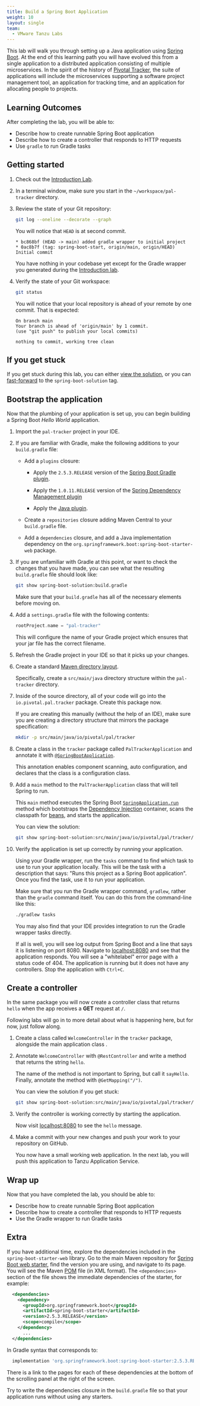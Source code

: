 ```yaml
---
title: Build a Spring Boot Application
weight: 10
layout: single
team:
  - VMware Tanzu Labs
---
```


This lab will walk you through setting up a Java application using
[Spring Boot](https://projects.spring.io/spring-boot/).
At the end of this learning path you will have evolved this
from a single application to a distributed application consisting of
multiple microservices.
In the spirit of the history of [Pivotal Tracker](https://www.pivotaltracker.com/),
the suite of applications will include the microservices supporting
a software project management tool, an application for tracking time,
and an application for allocating people to projects.

## Learning Outcomes

After completing the lab, you will be able to:

- Describe how to create runnable Spring Boot application
- Describe how to create a controller that responds to HTTP requests
- Use `gradle` to run Gradle tasks

## Getting started

1.  Check out the
    [Introduction Lab](../intro/).

1.  In a terminal window,
    make sure you start in the `~/workspace/pal-tracker` directory.

1.  Review the state of your Git repository:

    ```bash
    git log --oneline --decorate --graph
    ```

    You will notice that `HEAD` is at second commit.

    ```no-highlight
    * bc868bf (HEAD -> main) added gradle wrapper to initial project
    * 0ac8b7f (tag: spring-boot-start, origin/main, origin/HEAD) Initial commit
    ```

    You have nothing in your codebase yet except for the Gradle wrapper
    you generated during the
    [Introduction lab](../intro/).

1.  Verify the state of your Git workspace:

    ```bash
    git status
    ```

    You will notice that your local repository is ahead of your
    remote by one commit.
    That is expected:

    ```no-highlight
    On branch main
    Your branch is ahead of 'origin/main' by 1 commit.
    (use "git push" to publish your local commits)

    nothing to commit, working tree clean
    ```

## If you get stuck

If you get stuck during this lab,
you can either
[view the solution](../intro/#view-a-solution),
or you can
[fast-forward](../intro/#fast-forward) to the `spring-boot-solution` tag.

## Bootstrap the application

Now that the plumbing of your application is set up,
you can begin building a Spring Boot _Hello World_ application.

1.  Import the `pal-tracker` project in your IDE.

1.  If you are familiar with Gradle, make the following additions to
    your `build.gradle` file:
    
    -   Add a `plugins` closure:

        -   Apply the `2.5.3.RELEASE` version of the
            [Spring Boot Gradle plugin](https://docs.spring.io/spring-boot/docs/current/reference/html/build-tool-plugins-gradle-plugin.html).

        -   Apply the `1.0.11.RELEASE` version of the
            [Spring Dependency Management plugin](https://plugins.gradle.org/plugin/io.spring.dependency-management)

        -   Apply the
            [Java plugin](https://docs.gradle.org/current/userguide/java_plugin.html).

    -   Create a `repositories` closure adding Maven Central to your
        `build.gradle` file.

    -   Add a `dependencies` closure,
        and add a Java implementation dependency on the
        `org.springframework.boot:spring-boot-starter-web` package.

1.  If you are unfamiliar with Gradle at this point, or want to check
    the changes that you have made, you can see what the resulting
    `build.gradle` file should look like:

    ```bash
    git show spring-boot-solution:build.gradle
    ```

    Make sure that your `build.gradle` has all of the necessary elements
    before moving on.
    
1.  Add a `settings.gradle` file with the following contents:

    ```groovy
    rootProject.name = "pal-tracker"
    ```

    This will configure the name of your Gradle project which ensures
    that your jar file has the correct filename.

1.  Refresh the Gradle project in your IDE so that it picks up
    your changes.

1.  Create a standard
    [Maven directory layout](https://maven.apache.org/guides/introduction/introduction-to-the-standard-directory-layout.html).

    Specifically, create a `src/main/java` directory structure within
    the `pal-tracker` directory.

1.  Inside of the source directory, all of your code will go into
    the `io.pivotal.pal.tracker` package.
    Create this package now.

    If you are creating this manually
    (without the help of an IDE),
    make sure you are creating a directory structure that mirrors
    the package specification:

    ```bash
    mkdir -p src/main/java/io/pivotal/pal/tracker
    ```

1.  Create a class in the `tracker` package called
    `PalTrackerApplication` and annotate it with
    [`@SpringBootApplication`](https://docs.spring.io/autorepo/docs/spring-boot/current/api/org/springframework/boot/autoconfigure/SpringBootApplication.html).

    This annotation enables component scanning, auto configuration, and
    declares that the class is a configuration class.

1.  Add a `main` method to the `PalTrackerApplication` class that will
    tell Spring to run.

    This `main` method executes the Spring Boot
    [`SpringApplication.run`](https://docs.spring.io/spring-boot/docs/current/api/org/springframework/boot/SpringApplication.html)
    method which bootstraps the
    [Dependency Injection](https://en.wikipedia.org/wiki/Dependency_injection)
    container, scans the classpath for
    [beans](https://docs.spring.io/spring-framework/docs/current/reference/html/core.html#beans),
    and starts the application.

    You can view the solution:

    ```bash
    git show spring-boot-solution:src/main/java/io/pivotal/pal/tracker/PalTrackerApplication.java
    ```

1.  Verify the application is set up correctly by running your
    application.

    Using your Gradle wrapper, run the `tasks` command to find which
    task to use to run your application locally.
    This will be the task with a description that says:
    "Runs this project as a Spring Boot application".
    Once you find the task, use it to run your application.
    
    Make sure that you run the Gradle wrapper command, `gradlew`,
    rather than the `gradle` command itself.
    You can do this from the command-line like this:
    
    ```bash
    ./gradlew tasks
    ```

    You may also find that your IDE provides integration to run
    the Gradle wrapper tasks directly.

    If all is well, you will see log output from Spring Boot and a
    line that says it is listening on port 8080.
    Navigate to [localhost:8080](http://localhost:8080) and see that the
    application responds.
    You will see a "whitelabel" error page with a status code of 404.
    The application is running but it does not have any controllers.
    Stop the application with `Ctrl+C`.

## Create a controller

In the same package you will now create a controller class that returns
`hello` when the app receives a __GET__ request at `/`.

Following labs will go in to more detail about what is happening here,
but for now, just follow along.

1.  Create a class called `WelcomeController` in the `tracker` package,
    alongside the main application class .

1.  Annotate `WelcomeController` with `@RestController` and write a
    method that returns the string `hello`.

    The name of the method is not important to Spring, but call it
    `sayHello`.
    Finally, annotate the method with `@GetMapping("/")`.

    You can view the solution if you get stuck:

    ```bash
    git show spring-boot-solution:src/main/java/io/pivotal/pal/tracker/WelcomeController.java
    ```

1.  Verify the controller is working correctly by starting the
    application.

    Now visit [localhost:8080](http://localhost:8080) to see the `hello`
    message.

1.  Make a commit with your new changes and push your work to your
    repository on GitHub.

    You now have a small working web application.
    In the next lab,
    you will push this application to Tanzu Application Service.

## Wrap up

Now that you have completed the lab, you should be able to:

- Describe how to create runnable Spring Boot application
- Describe how to create a controller that responds to HTTP requests
- Use the Gradle wrapper to run Gradle tasks

## Extra

If you have additional time, explore the dependencies included in the
`spring-boot-starter-web` library.
Go to the main Maven repository for [Spring Boot web starter](https://search.maven.org/artifact/org.springframework.boot/spring-boot-starter-web),
find the version you are using, and navigate to its page.
You will see the Maven [POM](https://maven.apache.org/guides/introduction/introduction-to-the-pom.html)
file (in XML format).
The `<dependencies>` section of the file shows the immediate dependencies
of the starter, for example:

```xml
  <dependencies>
    <dependency>
      <groupId>org.springframework.boot</groupId>
      <artifactId>spring-boot-starter</artifactId>
      <version>2.5.3.RELEASE</version>
      <scope>compile</scope>
    </dependency>
      ...
  </dependencies>
```

In Gradle syntax that corresponds to:
```groovy
  implementation 'org.springframework.boot:spring-boot-starter:2.5.3.RELEASE'
```

There is a link to the pages for each of these dependencies at the bottom of the
scrolling panel at the right of the screen.

Try to write the dependencies closure in the `build.gradle` file so that
your application runs without using any starters.
